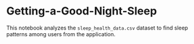 # Getting-a-Good-Night-Sleep
This notebook analyzes the `sleep_health_data.csv` dataset to find sleep patterns among users from the application.
